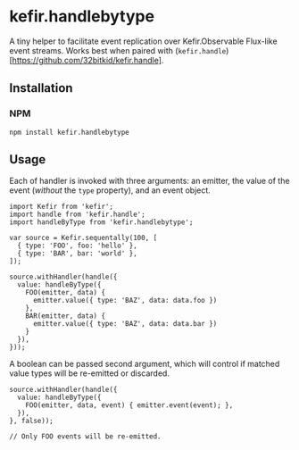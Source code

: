 # kefir.handlebytype

A tiny helper to facilitate event replication over Kefir.Observable Flux-like event streams. Works best when paired with (`kefir.handle`)[https://github.com/32bitkid/kefir.handle].

## Installation

### NPM

```
npm install kefir.handlebytype
```

## Usage

Each of handler is invoked with three arguments: an emitter, the value of the event (_without_ the `type` property), and an event object.

```
import Kefir from 'kefir';
import handle from 'kefir.handle';
import handleByType from 'kefir.handlebytype';

var source = Kefir.sequentally(100, [
  { type: 'FOO', foo: 'hello' },
  { type: 'BAR', bar: 'world' },
]);

source.withHandler(handle({
  value: handleByType({
    FOO(emitter, data) {
      emitter.value({ type: 'BAZ', data: data.foo })
    },
    BAR(emitter, data) {
      emitter.value({ type: 'BAZ', data: data.bar })
    }
  }),
}));
```

A boolean can be passed second argument, which will control if matched value types will be re-emitted or discarded.


```
source.withHandler(handle({
  value: handleByType({
    FOO(emitter, data, event) { emitter.event(event); },
  }),
}, false));

// Only FOO events will be re-emitted.
```



